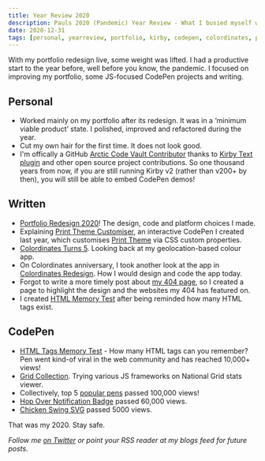 ```yaml
---
title: Year Review 2020
description: Pauls 2020 (Pandemic) Year Review - What I busied myself with, HTML-wise, in the year that was, ‘twenty twenty’
date: 2020-12-31
tags: [personal, yearreview, portfolio, kirby, codepen, colordinates, printtheme]
---
```


With my portfolio redesign live, some weight was lifted. I had a productive start to the year before, well before you know, the pandemic. I focused on improving my portfolio, some JS-focused CodePen projects and writing.

## Personal

* Worked mainly on my portfolio after its redesign. It was in a ‘minimum viable product’ state. I polished, improved and refactored during the year.
* Cut my own hair for the first time. It does not look good.
* I'm offically a GitHub [Arctic Code Vault Contributor](https://archiveprogram.github.com) thanks to [Kirby Text plugin](/blog/kirbytag-codepen/) and other open source project contributions. So one thousand years from now, if you are still running Kirby v2 (rather than v200+ by then), you will still be able to embed CodePen demos!

## Written

* [Portfolio Redesign 2020](/blog/portfolio-redesign-2020/)! The design, code and platform choices I made.
* Explaining [Print Theme Customiser](/blog/print-theme-customiser/), an interactive CodePen I created last year, which customises [Print Theme](/work/print-theme/) via CSS custom properties.
* [Colordinates Turns 5](/blog/colordinates-turns-five/). Looking back at my geolocation-based colour app. 
* On Colordinates anniversary, I took another look at the app in [Colordinates Redesign](/blog/colordinates-redesign/). How I would design and code the app today.
* Forgot to write a more timely post about [my 404 page](/404page/), so I created a page to highlight the design and the websites my 404 has featured on.
* I created [HTML Memory Test](/blog/html-elements-test/) after being reminded how many HTML tags exist.

## CodePen

* [HTML Tags Memory Test](https://codepen.io/plfstr/details/zYqQeRw) - How many HTML tags can you remember? Pen went kind-of viral in the web community and has reached 10,000+ views!
* [Grid Collection](https://codepen.io/collection/nxmmwb). Trying various JS frameworks on National Grid stats viewer.
* Collectively, top 5 [popular pens](https://codepen.io/plfstr/pens/popular/) passed 100,000 views!
* [Hop Over Notification Badge](/blog/hop-over-navigation/) passed 60,000 views.
* [Chicken Swing SVG](/blog/chicken-swing-svg/) passed 5000 views.

That was my 2020. Stay safe.

_Follow me [on Twitter](https://twitter.com/plfstr) or point your RSS reader at my blogs feed for future posts._